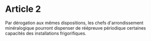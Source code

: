 # Article 2

Par dérogation aux mêmes dispositions, les chefs d'arrondissement minéralogique pourront dispenser de réépreuve périodique certaines capacités des installations frigorifiques.
